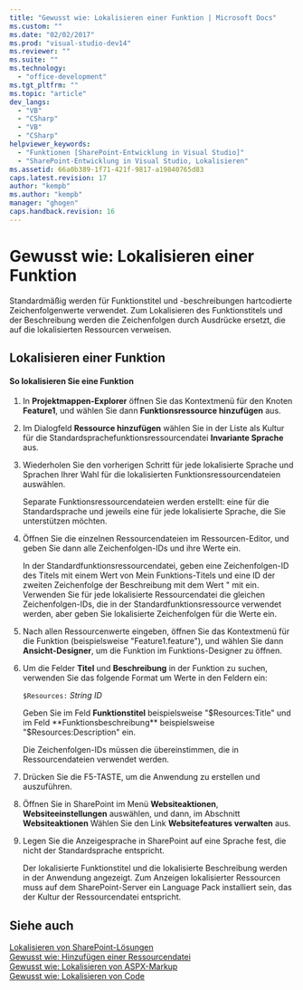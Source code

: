 ```yaml
---
title: "Gewusst wie: Lokalisieren einer Funktion | Microsoft Docs"
ms.custom: ""
ms.date: "02/02/2017"
ms.prod: "visual-studio-dev14"
ms.reviewer: ""
ms.suite: ""
ms.technology: 
  - "office-development"
ms.tgt_pltfrm: ""
ms.topic: "article"
dev_langs: 
  - "VB"
  - "CSharp"
  - "VB"
  - "CSharp"
helpviewer_keywords: 
  - "Funktionen [SharePoint-Entwicklung in Visual Studio]"
  - "SharePoint-Entwicklung in Visual Studio, Lokalisieren"
ms.assetid: 66a0b389-1f71-421f-9817-a19840765d83
caps.latest.revision: 17
author: "kempb"
ms.author: "kempb"
manager: "ghogen"
caps.handback.revision: 16
---
```

# Gewusst wie: Lokalisieren einer Funktion
  Standardmäßig werden für Funktionstitel und \-beschreibungen hartcodierte Zeichenfolgenwerte verwendet.  Zum Lokalisieren des Funktionstitels und der Beschreibung werden die Zeichenfolgen durch Ausdrücke ersetzt, die auf die lokalisierten Ressourcen verweisen.  
  
## Lokalisieren einer Funktion  
  
#### So lokalisieren Sie eine Funktion  
  
1.  In **Projektmappen\-Explorer** öffnen Sie das Kontextmenü für den Knoten **Feature1**, und wählen Sie dann **Funktionsressource hinzufügen** aus.  
  
2.  Im Dialogfeld **Ressource hinzufügen** wählen Sie in der Liste als Kultur für die Standardsprachefunktionsressourcendatei **Invariante Sprache** aus.  
  
3.  Wiederholen Sie den vorherigen Schritt für jede lokalisierte Sprache und Sprachen Ihrer Wahl für die lokalisierten Funktionsressourcendateien auswählen.  
  
     Separate Funktionsressourcendateien werden erstellt: eine für die Standardsprache und jeweils eine für jede lokalisierte Sprache, die Sie unterstützen möchten.  
  
4.  Öffnen Sie die einzelnen Ressourcendateien im Ressourcen\-Editor, und geben Sie dann alle Zeichenfolgen\-IDs und ihre Werte ein.  
  
     In der Standardfunktionsressourcendatei, geben eine Zeichenfolgen\-ID des Titels mit einem Wert von Mein Funktions\-Titels und eine ID der zweiten Zeichenfolge der Beschreibung mit dem Wert " mit ein.  Verwenden Sie für jede lokalisierte Ressourcendatei die gleichen Zeichenfolgen\-IDs, die in der Standardfunktionsressource verwendet werden, aber geben Sie lokalisierte Zeichenfolgen für die Werte ein.  
  
5.  Nach allen Ressourcenwerte eingeben, öffnen Sie das Kontextmenü für die Funktion \(beispielsweise "Feature1.feature"\), und wählen Sie dann **Ansicht\-Designer**, um die Funktion im Funktions\-Designer zu öffnen.  
  
6.  Um die Felder **Titel** und **Beschreibung** in der Funktion zu suchen, verwenden Sie das folgende Format um Werte in den Feldern ein:  
  
     `$Resources:` *String ID*  
  
     Geben Sie im Feld **Funktionstitel** beispielsweise "$Resources:Title" und im Feld **Funktionsbeschreibung** beispielsweise "$Resources:Description" ein.  
  
     Die Zeichenfolgen\-IDs müssen die übereinstimmen, die in Ressourcendateien verwendet werden.  
  
7.  Drücken Sie die F5\-TASTE, um die Anwendung zu erstellen und auszuführen.  
  
8.  Öffnen Sie in SharePoint im Menü **Websiteaktionen**, **Websiteeinstellungen** auswählen, und dann, im Abschnitt **Websiteaktionen** Wählen Sie den Link **Websitefeatures verwalten** aus.  
  
9. Legen Sie die Anzeigesprache in SharePoint auf eine Sprache fest, die nicht der Standardsprache entspricht.  
  
     Der lokalisierte Funktionstitel und die lokalisierte Beschreibung werden in der Anwendung angezeigt.  Zum Anzeigen lokalisierter Ressourcen muss auf dem SharePoint\-Server ein Language Pack installiert sein, das der Kultur der Ressourcendatei entspricht.  
  
## Siehe auch  
 [Lokalisieren von SharePoint-Lösungen](../sharepoint/localizing-sharepoint-solutions.md)   
 [Gewusst wie: Hinzufügen einer Ressourcendatei](../sharepoint/how-to-add-a-resource-file.md)   
 [Gewusst wie: Lokalisieren von ASPX-Markup](../sharepoint/how-to-localize-aspx-markup.md)   
 [Gewusst wie: Lokalisieren von Code](../sharepoint/how-to-localize-code.md)  
  
  